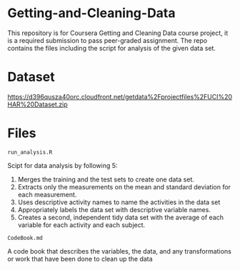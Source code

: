 # Getting-and-Cleaning-Data

This repository is for Coursera Getting and Cleaning Data course project, it is a required submission to pass peer-graded assignment. The repo contains the files including the script for analysis of the given data set.
# Dataset
https://d396qusza40orc.cloudfront.net/getdata%2Fprojectfiles%2FUCI%20HAR%20Dataset.zip

# Files
    run_analysis.R 
  Scipt for data analysis by following 5:
  1. Merges the training and the test sets to create one data set.
  2. Extracts only the measurements on the mean and standard deviation for each measurement.
  3. Uses descriptive activity names to name the activities in the data set
  4. Appropriately labels the data set with descriptive variable names.
  5. Creates a second, independent tidy data set with the average of each variable for each activity and each subject.         
    
    CodeBook.md 
  A code book that describes the variables, the data, and any transformations or work that have been done to clean up the data
